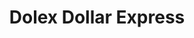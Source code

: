 ---
title: Dolex Dollar Express
slug: dolex-dollar-express
updated-on: '2024-05-30T13:44:31.749Z'
created-on: '2024-05-30T13:41:46.671Z'
published-on: '2024-05-30T13:54:32.469Z'
f_city-state-2:
- cms/city/detroit-mi.md
- cms/city/oakland-ca.md
- cms/city/guadalupe-az.md
- cms/city/hollister-ca.md
- cms/city/atwater-ca.md
- cms/city/corona-ca.md
- cms/city/highland-ca.md
- cms/city/turlock-ca.md
- cms/city/bell-ca.md
- cms/city/escondido-ca.md
- cms/city/fontana-ca.md
- cms/city/carson-ca.md
- cms/city/sanford-fl.md
- cms/city/duluth-ga.md
- cms/city/elgin-il.md
- cms/city/chicago-il.md
- cms/city/terrell-tx.md
- cms/city/fort-payne-al.md
- cms/city/san-pedro-ca.md
- cms/city/san-bernardino-ca.md
- cms/city/south-gate-ca.md
- cms/city/huntington-park-ca.md
- cms/city/la-puente-ca.md
- cms/city/van-nuys-ca.md
- cms/city/el-monte-ca.md
- cms/city/long-beach-ca.md
- cms/city/fort-pierce-fl.md
- cms/city/melrose-park-il.md
- cms/city/anaheim-ca.md
- cms/city/quincy-fl.md
- cms/city/indiantown-fl.md
- cms/city/san-francisco-ca.md
- cms/city/san-jose-ca.md
- cms/city/menlo-park-ca.md
f_locations:
- cms/payday-loan/dolex-dollar-express-15980.md
- cms/payday-loan/dolex-dollar-express-15981.md
- cms/payday-loan/dolex-dollar-express-15982.md
- cms/payday-loan/dolex-dollar-express-15983.md
- cms/payday-loan/dolex-dollar-express-15984.md
- cms/payday-loan/dolex-dollar-express-15985.md
- cms/payday-loan/dolex-dollar-express-15986.md
- cms/payday-loan/dolex-dollar-express-15987.md
- cms/payday-loan/dolex-dollar-express-15988.md
- cms/payday-loan/dolex-dollar-express-15989.md
- cms/payday-loan/dolex-dollar-express-15990.md
- cms/payday-loan/dolex-dollar-express-15991.md
- cms/payday-loan/dolex-dollar-express-15992.md
- cms/payday-loan/dolex-dollar-express-15993.md
- cms/payday-loan/dolex-dollar-express-15994.md
- cms/payday-loan/dolex-dollar-express-15995.md
- cms/payday-loan/dolex-dollar-express-15996.md
- cms/payday-loan/dolex-dollar-express-15997.md
- cms/payday-loan/dolex-dollar-express-15998.md
- cms/payday-loan/dolex-dollar-express-15999.md
- cms/payday-loan/dolex-dollar-express-16000.md
- cms/payday-loan/dolex-dollar-express-16001.md
- cms/payday-loan/dolex-dollar-express-16002.md
- cms/payday-loan/dolex-dollar-express-16003.md
- cms/payday-loan/dolex-dollar-express-16004.md
- cms/payday-loan/dolex-dollar-express-16005.md
- cms/payday-loan/dolex-dollar-express-16006.md
- cms/payday-loan/dolex-dollar-express-16007.md
- cms/payday-loan/dolex-dollar-express-16008.md
- cms/payday-loan/dolex-dollar-express-16009.md
- cms/payday-loan/dolex-dollar-express-16010.md
- cms/payday-loan/dolex-dollar-express-16011.md
- cms/payday-loan/dolex-dollar-express-16012.md
- cms/payday-loan/dolex-dollar-express-16013.md
- cms/payday-loan/dolex-dollar-express-16014.md
- cms/payday-loan/dolex-dollar-express-16015.md
- cms/payday-loan/dolex-dollar-express-16016.md
- cms/payday-loan/dolex-dollar-express-16017.md
- cms/payday-loan/dolex-dollar-express-16018.md
- cms/payday-loan/dolex-dollar-express-16019.md
- cms/payday-loan/dolex-dollar-express-16020.md
f_states:
- cms/state/michigan.md
- cms/state/california.md
- cms/state/arizona.md
- cms/state/florida.md
- cms/state/georgia.md
- cms/state/illinois.md
- cms/state/texas.md
- cms/state/alabama.md
layout: '[company].html'
tags: company
---